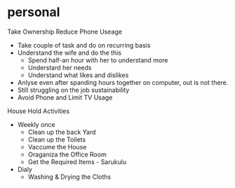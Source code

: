 # personal

Take Ownership
Reduce Phone Useage
- Take couple of task and do on recurring basis
- Understand the wife and do the this
  - Spend half-an hour with her to understand more 
  - Understard her needs
  - Understand what likes and dislikes
- Anlyse even after spanding hours together on computer, out is not there.
- Still struggling on the job sustainability
- Avoid Phone and Limit TV Usage


House Hold Activities
- Weekly once
  - Clean up the back Yard
  - Clean up the Toilets
  - Vaccume the House
  - Oraganiza the Office Room
  - Get the Required Items - Sarukulu
- Dialy
  - Washing & Drying the Cloths
    
  
